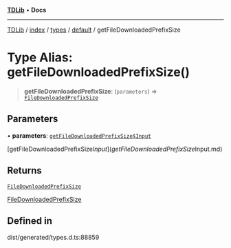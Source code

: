 [**TDLib**](../../../../../../README.md) • **Docs**

***

[TDLib](../../../../../../modules.md) / [index](../../../../../README.md) / [types](../../../README.md) / [default](../README.md) / getFileDownloadedPrefixSize

# Type Alias: getFileDownloadedPrefixSize()

> **getFileDownloadedPrefixSize**: (`parameters`) => [`FileDownloadedPrefixSize`](FileDownloadedPrefixSize.md)

## Parameters

• **parameters**: [`getFileDownloadedPrefixSize$Input`](getFileDownloadedPrefixSize$Input.md)

[getFileDownloadedPrefixSize$Input](getFileDownloadedPrefixSize$Input.md)

## Returns

[`FileDownloadedPrefixSize`](FileDownloadedPrefixSize.md)

[FileDownloadedPrefixSize](FileDownloadedPrefixSize.md)

## Defined in

dist/generated/types.d.ts:88859
